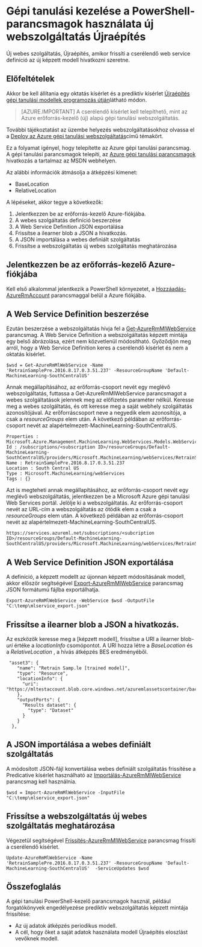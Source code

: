 <properties
    pageTitle="Gépi tanulási kezelése a PowerShell-parancsmagok használata új webszolgáltatás Újraépítés |} Microsoft Azure"
    description="Megtudhatja, hogy miként programozás útján modell Újraépítés és frissíteni szeretné használni az újonnan képzett modell Azure gépi tanulási gépi tanulási kezelése a PowerShell-parancsmagok használata a webes szolgáltatást."
    services="machine-learning"
    documentationCenter=""
    authors="vDonGlover"
    manager="raymondlaghaeian"
    editor=""/>

<tags
    ms.service="machine-learning"
    ms.workload="data-services"
    ms.tgt_pltfrm="na"
    ms.devlang="na"
    ms.topic="article"
    ms.date="09/27/2016"
    ms.author="v-donglo"/>

# <a name="retrain-a-new-web-service-using-the-machine-learning-management-powershell-cmdlets"></a>Gépi tanulási kezelése a PowerShell-parancsmagok használata új webszolgáltatás Újraépítés

Új webes szolgáltatás, Újraépítés, amikor frissíti a cserélendő web service definíció az új képzett modell hivatkozni szeretne.  

## <a name="prerequisites"></a>Előfeltételek

Akkor be kell állítania egy oktatás kísérlet és a prediktív kísérlet [Újraépítés gépi tanulási modellek programozás útján](machine-learning-retrain-models-programmatically.md)látható módon. 

>[AZURE.IMPORTANT] A cserélendő kísérlet kell telepíthető, mint az Azure erőforrás-kezelő (új) alapú gépi tanulási webszolgáltatás. 
 
További tájékoztatást az üzembe helyezés webszolgáltatásokhoz olvassa el a [Deploy az Azure gépi tanulási webszolgáltatás](machine-learning-publish-a-machine-learning-web-service.md)című témakört.

Ez a folyamat igényel, hogy telepítette az Azure gépi tanulási parancsmag. A gépi tanulási parancsmagok telepíti, az [Azure gépi tanulási parancsmagok](https://msdn.microsoft.com/library/azure/mt767952.aspx) hivatkozás a tartalmaz az MSDN webhelyen.

Az alábbi információk átmásolja a átképzési kimenet:

* BaseLocation
* RelativeLocation

A lépéseket, akkor tegye a következők:

1.  Jelentkezzen be az erőforrás-kezelő Azure-fiókjába.
2.  A webes szolgáltatás definíció beszerzése
3.  A Web Service Definition JSON exportálása
4.  Frissítse a ilearner blob a JSON a hivatkozás.
5.  A JSON importálása a webes definiált szolgáltatás
6.  Frissítse a webszolgáltatás új webes szolgáltatás meghatározása

## <a name="sign-in-to-your-azure-resource-manager-account"></a>Jelentkezzen be az erőforrás-kezelő Azure-fiókjába

Kell első alkalommal jelentkezik a PowerShell környezetet, a [Hozzáadás-AzureRmAccount](https://msdn.microsoft.com/library/mt619267.aspx) parancsmaggal belül a Azure fiókjába.

## <a name="get-the-web-service-definition"></a>A Web Service Definition beszerzése

Ezután beszerzése a webszolgáltatás hívja fel a [Get-AzureRmMlWebService](https://msdn.microsoft.com/library/mt619267.aspx) parancsmag. A Web Service Definition a webszolgáltatás képzett mintája egy belső ábrázolása, ezért nem közvetlenül módosítható. Győződjön meg arról, hogy a Web Service Definition keres a cserélendő kísérlet és nem a oktatás kísérlet.

    $wsd = Get-AzureRmMlWebService -Name 'RetrainSamplePre.2016.8.17.0.3.51.237' -ResourceGroupName 'Default-MachineLearning-SouthCentralUS'

Annak megállapításához, az erőforrás-csoport nevét egy meglévő webszolgáltatás, futtassa a Get-AzureRmMlWebService parancsmagot a webes szolgáltatások jelennek meg az előfizetés paraméter nélkül. Keresse meg a webes szolgáltatás, és ott keresse meg a saját webhely szolgáltatás azonosítójával. Az erőforráscsoport neve a negyedik elem azonosítója, a csak a *resourceGroups* elem után. A következő példában az erőforrás-csoport nevét az alapértelmezett-MachineLearning-SouthCentralUS.

    Properties : Microsoft.Azure.Management.MachineLearning.WebServices.Models.WebServicePropertiesForGraph
    Id : /subscriptions/<subscription ID>/resourceGroups/Default-MachineLearning-SouthCentralUS/providers/Microsoft.MachineLearning/webServices/RetrainSamplePre.2016.8.17.0.3.51.237
    Name : RetrainSamplePre.2016.8.17.0.3.51.237
    Location : South Central US
    Type : Microsoft.MachineLearning/webServices
    Tags : {}

Azt is megteheti annak megállapításához, az erőforrás-csoport nevét egy meglévő webszolgáltatás, jelentkezzen be a Microsoft Azure gépi tanulási Web Services portál. Jelölje ki a webszolgáltatás. Az erőforrás-csoport nevét az URL-cím a webszolgáltatás az ötödik elem a csak a *resourceGroups* elem után. A következő példában az erőforrás-csoport nevét az alapértelmezett-MachineLearning-SouthCentralUS.

    https://services.azureml.net/subscriptions/<subcription ID>/resourceGroups/Default-MachineLearning-SouthCentralUS/providers/Microsoft.MachineLearning/webServices/RetrainSamplePre.2016.8.17.0.3.51.237


## <a name="export-the-web-service-definition-as-json"></a>A Web Service Definition JSON exportálása

A definíció, a képzett modellt az újonnan képzett módosításának modell, akkor először segítségével [Export-AzureRmMlWebService](https://msdn.microsoft.com/library/azure/mt767935.aspx) parancsmag JSON formátumú fájlba exportálhatja.

    Export-AzureRmMlWebService -WebService $wsd -OutputFile "C:\temp\mlservice_export.json"

## <a name="update-the-reference-to-the-ilearner-blob-in-the-json"></a>Frissítse a ilearner blob a JSON a hivatkozás.

Az eszközök keresse meg a [képzett modell], frissítse a URI a ilearner blob- *uri* értéke a *locationInfo* csomópontot. A URI hozza létre a *BaseLocation* és a *RelativeLocation* , a hívás átképzés BES eredményéből.

     "asset3": {
        "name": "Retrain Samp.le [trained model]",
        "type": "Resource",
        "locationInfo": {
          "uri": "https://mltestaccount.blob.core.windows.net/azuremlassetscontainer/baca7bca650f46218633552c0bcbba0e.ilearner"
        },
        "outputPorts": {
          "Results dataset": {
            "type": "Dataset"
          }
        }
      },

## <a name="import-the-json-into-a-web-service-definition"></a>A JSON importálása a webes definiált szolgáltatás

A módosított JSON-fájl konvertálása webes definiált szolgáltatás frissítése a Predicative kísérlet használható az [Importálás-AzureRmMlWebService](https://msdn.microsoft.com/library/azure/mt767925.aspx) parancsmag kell használnia.

    $wsd = Import-AzureRmMlWebService -InputFile "C:\temp\mlservice_export.json"


## <a name="update-the-web-service-with-new-web-service-definition"></a>Frissítse a webszolgáltatás új webes szolgáltatás meghatározása

Végezetül segítségével [Frissítés-AzureRmMlWebService](https://msdn.microsoft.com/library/azure/mt767922.aspx) parancsmag frissíti a cserélendő kísérlet.

    Update-AzureRmMlWebService -Name 'RetrainSamplePre.2016.8.17.0.3.51.237' -ResourceGroupName 'Default-MachineLearning-SouthCentralUS'  -ServiceUpdates $wsd

## <a name="summary"></a>Összefoglalás

A gépi tanulási PowerShell-kezelő parancsmagok használ, például forgatókönyvek engedélyezése prediktív webszolgáltatás képzett mintája frissítése:

* Az új adatok átképzés periodikus modell.
* A cél, hogy őket a saját adatok használata modell Újraépítés eloszlást vevőknek modell.

